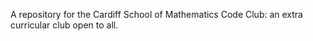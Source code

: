 A repository for the Cardiff School of Mathematics Code Club: an extra curricular club open to all.
